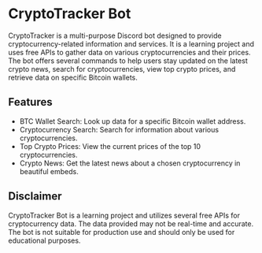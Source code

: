 # CryptoTracker Bot

CryptoTracker is a multi-purpose Discord bot designed to provide cryptocurrency-related information and services. It is a learning project and uses free APIs to gather data on various cryptocurrencies and their prices. The bot offers several commands to help users stay updated on the latest crypto news, search for cryptocurrencies, view top crypto prices, and retrieve data on specific Bitcoin wallets.

## Features

- BTC Wallet Search: Look up data for a specific Bitcoin wallet address.
- Cryptocurrency Search: Search for information about various cryptocurrencies.
- Top Crypto Prices: View the current prices of the top 10 cryptocurrencies.
- Crypto News: Get the latest news about a chosen cryptocurrency in beautiful embeds.

## Disclaimer

CryptoTracker Bot is a learning project and utilizes several free APIs for cryptocurrency data. The data provided may not be real-time and accurate. The bot is not suitable for production use and should only be used for educational purposes.
